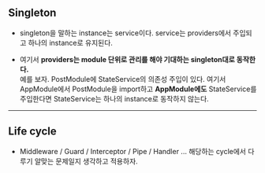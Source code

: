 ## Singleton
+ singleton을 말하는 instance는 service이다. service는 providers에서 주입되고 하나의 instance로 유지된다.  

+ 여기서 __providers는 module 단위로 관리를 해야 기대하는 singleton대로 동작한다.__  
예를 보자. PostModule에 StateService의 의존성 주입이 있다. 여기서 AppModule에서 PostModule을 import하고 __AppModule에도__ StateService를 주입한다면 StateService는 하나의 instance로 동작하지 않는다.  

---
## Life cycle 
+ Middleware / Guard / Interceptor / Pipe / Handler ... 해당하는 cycle에서 다루기 알맞는 문제일지 생각하고 적용하자. 